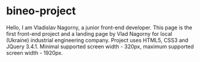# bineo-project
Hello, I am Vladislav Nagorny, a junior front-end developer.
This page is the first front-end project and a landing page by Vlad Nagorny for local (Ukraine) industrial engineering company. Project uses HTML5, CSS3 and JQuery 3.4.1. Minimal supported screen width - 320px, maximum supported screen width - 1920px.
